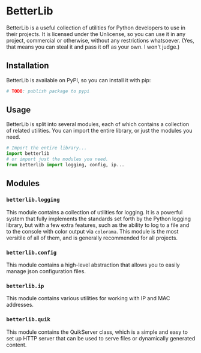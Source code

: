 # BetterLib

BetterLib is a useful collection of utilities for Python developers to use in their projects. It is licensed under the Unlicense, so you can use it in any project, commercial or otherwise, without any restrictions whatsoever. (Yes, that means you can steal it and pass it off as your own. I won't judge.)

## Installation

BetterLib is available on PyPI, so you can install it with pip:

```sh
# TODO: publish package to pypi
```

## Usage

BetterLib is split into several modules, each of which contains a collection of related utilities. You can import the entire library, or just the modules you need.

```py
# Import the entire library...
import betterlib
# or import just the modules you need.
from betterlib import logging, config, ip...
```

## Modules

### `betterlib.logging`

This module contains a collection of utilities for logging. It is a powerful system that fully implements the standards set forth by the Python logging library, but with a few extra features, such as the ability to log to a file and to the console with color output via `colorama`. This module is the most versitile of all of them, and is generally recommended for all projects.

### `betterlib.config`

This module contains a high-level abstraction that allows you to easily manage json configuration files.

### `betterlib.ip`

This module contains various utilities for working with IP and MAC addresses.

### `betterlib.quik`

This module contains the QuikServer class, which is a simple and easy to set up HTTP server that can be used to serve files or dynamically generated content.